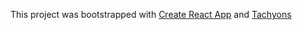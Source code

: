 This project was bootstrapped with [Create React App](https://github.com/facebookincubator/create-react-app) and [Tachyons](https://github.com/tachyons-css/tachyons-and-react/tree/master/getting-started)
